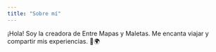 ```yaml
---
title: "Sobre mí"
---
```


¡Hola! Soy la creadora de Entre Mapas y Maletas. Me encanta viajar y compartir mis experiencias. 🧳🌍
